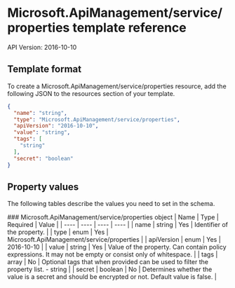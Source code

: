 # Microsoft.ApiManagement/service/properties template reference
API Version: 2016-10-10
## Template format

To create a Microsoft.ApiManagement/service/properties resource, add the following JSON to the resources section of your template.

```json
{
  "name": "string",
  "type": "Microsoft.ApiManagement/service/properties",
  "apiVersion": "2016-10-10",
  "value": "string",
  "tags": [
    "string"
  ],
  "secret": "boolean"
}
```
## Property values

The following tables describe the values you need to set in the schema.

<a id="Microsoft.ApiManagement/service/properties" />
### Microsoft.ApiManagement/service/properties object
|  Name | Type | Required | Value |
|  ---- | ---- | ---- | ---- |
|  name | string | Yes | Identifier of the property. |
|  type | enum | Yes | Microsoft.ApiManagement/service/properties |
|  apiVersion | enum | Yes | 2016-10-10 |
|  value | string | Yes | Value of the property. Can contain policy expressions. It may not be empty or consist only of whitespace. |
|  tags | array | No | Optional tags that when provided can be used to filter the property list. - string |
|  secret | boolean | No | Determines whether the value is a secret and should be encrypted or not. Default value is false. |

